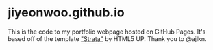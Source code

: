 # jiyeonwoo.github.io
This is the code to my portfolio webpage hosted on GitHub Pages. It's based off of the template ["Strata"](https://html5up.net/strata) by HTML5 UP. Thank you to @ajlkn.

